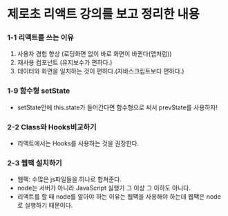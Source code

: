 # 제로초 리액트 강의를 보고 정리한 내용

### 1-1 리액트를 쓰는 이유

1. 사용자 경험 향상 (로딩화면 없이 바로 화면이 바뀐다(앱처럼))
2. 재사용 컴포넌트 (유지보수가 편하다.)
3. 데이터와 화면을 일치하는 것이 편하다.(자바스크립트보다 편하다.)

### 1-9 함수형 setState

- setState안에 this.state가 들어간다면 함수형으로 써서 prevState를 사용하자!

### 2-2 Class와 Hooks비교하기

- 리액트에서는 Hooks를 사용하는 것을 권장한다.

### 2-3 웹팩 설치하기

- 웹팩: 수많은 js파일들을 하나로 합쳐준다.
- node는 서버가 아니라 JavaScript 실행기 그 이상 그 이하도 아니다.
- 리액트를 할 때 node를 알아야 하는 이유는 웹팩을 사용해야 하는데 웹팩은 node로 실행하기 때문이다.
